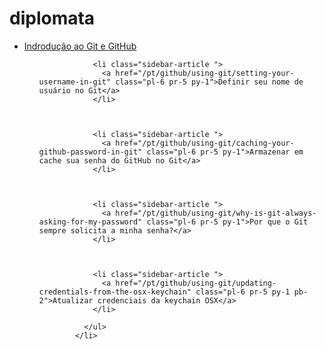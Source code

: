 # diplomata
<ul class="sidebar-topics list-style-none position-relative">
  <li class="sidebar-topic ">
              <a href="/pt/github/using-git/getting-started-with-git-and-github" class="pl-4 pr-5 py-2">Indrodução ao Git e GitHub</a>
              <ul class="sidebar-articles my-2">
                
                

                <li class="sidebar-article ">
                  <a href="/pt/github/using-git/setting-your-username-in-git" class="pl-6 pr-5 py-1">Definir seu nome de usuário no Git</a>
                </li>
                
                

                <li class="sidebar-article ">
                  <a href="/pt/github/using-git/caching-your-github-password-in-git" class="pl-6 pr-5 py-1">Armazenar em cache sua senha do GitHub no Git</a>
                </li>
                
                

                <li class="sidebar-article ">
                  <a href="/pt/github/using-git/why-is-git-always-asking-for-my-password" class="pl-6 pr-5 py-1">Por que o Git sempre solicita a minha senha?</a>
                </li>
                
                

                <li class="sidebar-article ">
                  <a href="/pt/github/using-git/updating-credentials-from-the-osx-keychain" class="pl-6 pr-5 py-1 pb-2">Atualizar credenciais da keychain OSX</a>
                </li>
                
              </ul>
            </li>
